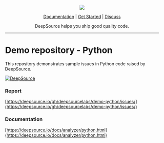 <p align="center">
  <img src="https://cms.deepsource.io/logo-wordmark-dark.svg" />
</p>

<p align="center">
  <a href="https://deepsource.io/docs/">Documentation</a> |
  <a href="https://deepsource.io/signup/">Get Started</a> |
  <a href="https://discuss.deepsource.io/">Discuss</a>
</p>

<p align="center">
  DeepSource helps you ship good quality code.
</p>

</p>

---

# Demo repository - Python

This repository demonstrates sample issues in Python code raised by DeepSource.

[![DeepSource](https://deepsource.io/gh/deepsourcelabs/demo-python.svg/?label=active+issues&show_trend=true)](https://deepsource.io/gh/deepsourcelabs/demo-python/?ref=repository-badge)

### Report

[https://deepsource.io/gh/deepsourcelabs/demo-python/issues/](https://deepsource.io/gh/deepsourcelabs/demo-python/issues/)

### Documentation

[https://deepsource.io/docs/analyzer/python.html](https://deepsource.io/docs/analyzer/python.html)

